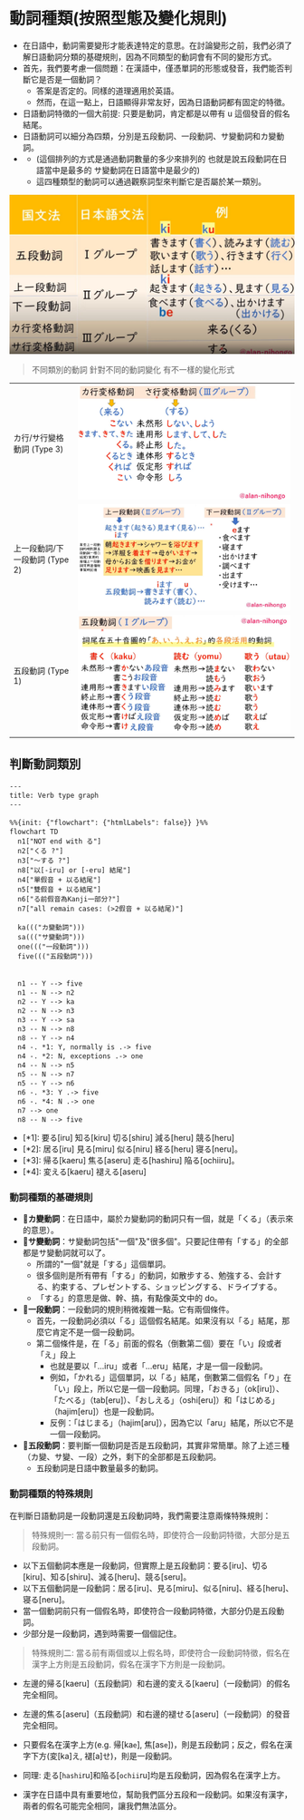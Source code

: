 # 動詞種類(按照型態及變化規則)

- 在日語中，動詞需要變形才能表達特定的意思。在討論變形之前，我們必須了解日語動詞分類的基礎規則，因為不同類型的動詞會有不同的變形方式。
- 首先，我們要考慮一個問題：在漢語中，僅憑單詞的形態或發音，我們能否判斷它是否是一個動詞？
  - 答案是否定的。同樣的道理適用於英語。
  - 然而，在這一點上，日語顯得非常友好，因為日語動詞都有固定的特徵。
- 日語動詞特徵的一個大前提: 只要是動詞，肯定都是以帶有 u 這個發音的假名結尾。
- 日語動詞可以細分為四類，分別是五段動詞、一段動詞、サ變動詞和カ變動詞。
- - (這個排列的方式是通過動詞數量的多少來排列的 也就是說五段動詞在日語當中是最多的  サ變動詞在日語當中是最少的)
  - 這四種類型的動詞可以通過觀察詞型來判斷它是否屬於某一類別。


![](imgs/verb_catogorize_2.JPG)

> 不同類別的動詞 針對不同的動詞變化 有不一樣的變化形式

|||
|--|--|
|カ行/サ行變格動詞 (Type 3)|![](imgs/verb_saka.JPG)|
|上一段動詞/下一段動詞 (Type 2)|![](imgs/verb_updown.JPG)|
|五段動詞 (Type 1)|![](imgs/verb_5.JPG)|


## 判斷動詞類別


```mermaid
---
title: Verb type graph
---

%%{init: {"flowchart": {"htmlLabels": false}} }%%
flowchart TD
  n1["NOT end with る"]
  n2["くる ?"]
  n3["～する ?"]
  n8["以[-iru] or [-eru] 結尾"]
  n4["單假音 + 以る結尾"]
  n5["雙假音 + 以る結尾"]
  n6["る前假音為Kanji一部分?"]
  n7["all remain cases: (>2假音 + 以る結尾)"]

  ka((("カ變動詞")))
  sa((("サ變動詞")))
  one((("一段動詞")))
  five((("五段動詞")))


  n1 -- Y --> five
  n1 -- N --> n2
  n2 -- Y --> ka
  n2 -- N --> n3
  n3 -- Y --> sa
  n3 -- N --> n8
  n8 -- Y --> n4
  n4 -. *1: Y, normally is .-> five
  n4 -. *2: N, exceptions .-> one
  n4 -- N --> n5
  n5 -- N --> n7
  n5 -- Y --> n6
  n6 -. *3: Y .-> five
  n6 -. *4: N .-> one
  n7 --> one
  n8 -- N --> five
```

- [*1]: 要る[iru] 知る[kiru] 切る[shiru] 減る[heru] 競る[heru]
- [*2]: 居る[iru] 見る[miru] 似る[niru] 経る[heru] 寝る[neru]。
- [*3]: 帰る[kaeru] 焦る[aseru] 走る[hashiru] 陥る[ochiiru]。
- [*4]: 変える[kaeru] 褪える[aseru]


### 動詞種類的基礎規則

- :tokyo_tower:**カ變動詞**：在日語中，屬於カ變動詞的動詞只有一個，就是「くる」（表示來的意思）。
- :tokyo_tower:**サ變動詞**：サ變動詞包括"一個"及"很多個"。只要記住帶有「する」的全部都是サ變動詞就可以了。
  - 所謂的"一個"就是「する」這個單詞。
  - 很多個則是所有帶有「する」的動詞，如散步する、勉強する、会計する、約束する、プレゼントする、ショッピングする、ドライブする。
  - 「する」的意思是做、幹、搞，有點像英文中的 do。
- :tokyo_tower:**一段動詞**：一段動詞的規則稍微複雜一點。它有兩個條件。
  - 首先，一段動詞必須以「る」這個假名結尾。如果沒有以「る」結尾，那麼它肯定不是一個一段動詞。
  - 第二個條件是，在「る」前面的假名（倒數第二個）要在「い」段或者「え」段上
    - 也就是要以「...iru」或者「...eru」結尾，才是一個一段動詞。
    - 例如，「かれる」這個單詞，以「る」結尾，倒數第二個假名「り」在「い」段上，所以它是一個一段動詞。同理，「おきる」（ok[iru]）、「たべる」（tab[eru]）、「おしえる」（oshi[eru]）和「はじめる」（hajim[eru]）也是一段動詞。
    - 反例：「はじまる」（hajim[aru]），因為它以「aru」結尾，所以它不是一個一段動詞。
- :tokyo_tower:**五段動詞**：要判斷一個動詞是否是五段動詞，其實非常簡單。除了上述三種（カ變、サ變、一段）之外，剩下的全部都是五段動詞。
  - 五段動詞是日語中數量最多的動詞。


### 動詞種類的特殊規則


在判斷日語動詞是一段動詞還是五段動詞時，我們需要注意兩條特殊規則：

> 特殊規則一: 當る前只有一個假名時，即使符合一段動詞特徵，大部分是五段動詞。

- 以下五個動詞本應是一段動詞，但實際上是五段動詞：要る[iru]、切る[kiru]、知る[shiru]、減る[heru]、競る[seru]。
- 以下五個動詞是一段動詞：居る[iru]、見る[miru]、似る[niru]、経る[heru]、寝る[neru]。
- 當一個動詞前只有一個假名時，即使符合一段動詞特徵，大部分仍是五段動詞。
- 少部分是一段動詞，遇到時需要一個個記住。

> 特殊規則二: 當る前有兩個或以上假名時，即使符合一段動詞特徵，假名在漢字上方則是五段動詞，假名在漢字下方則是一段動詞。

- 左邊的帰る[kaeru]（五段動詞）和右邊的変える[kaeru]（一段動詞）的假名完全相同。
- 左邊的焦る[aseru]（五段動詞）和右邊的褪せる[aseru]（一段動詞）的發音完全相同。
- 只要假名在漢字上方(e.g. 帰[ka`e`], 焦[as`e`])，則是五段動詞；反之，假名在漢字下方(変[ka]え, 褪[a]せ)，則是一段動詞。

- 同理: 走る[`hashi`ru]和陥る[`ochii`ru]均是五段動詞，因為假名在漢字上方。
- 漢字在日語中具有重要地位，幫助我們區分五段和一段動詞。如果沒有漢字，兩者的假名可能完全相同，讓我們無法區分。
